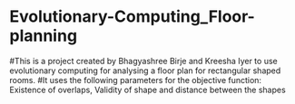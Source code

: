 # Evolutionary-Computing_Floor-planning
#This is a project created by Bhagyashree Birje and Kreesha Iyer to use evolutionary computing for analysing a floor plan for rectangular shaped rooms. 
#It uses the following parameters for the objective function: Existence of overlaps, Validity of shape and distance between the shapes

